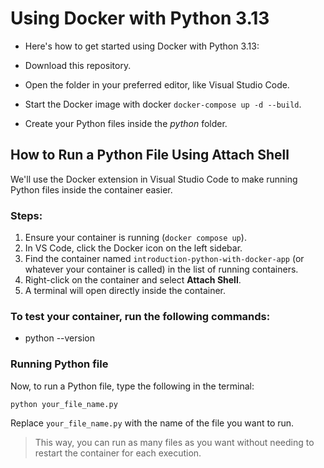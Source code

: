 # Using Docker with Python 3.13

- Here's how to get started using Docker with Python 3.13:

- Download this repository.

- Open the folder in your preferred editor, like Visual Studio Code.

- Start the Docker image with docker `docker-compose up -d --build`.

- Create your Python files inside the _python_ folder.

## How to Run a Python File Using Attach Shell

We'll use the Docker extension in Visual Studio Code to make running Python files inside the container easier.

### Steps:

1. Ensure your container is running (`docker compose up`).
2. In VS Code, click the Docker icon on the left sidebar.
3. Find the container named `introduction-python-with-docker-app` (or whatever your container is called) in the list of running containers.
4. Right-click on the container and select **Attach Shell**.
5. A terminal will open directly inside the container.

### To test your container, run the following commands:

- python --version


### Running Python file

Now, to run a Python file, type the following in the terminal:

```
python your_file_name.py
```

Replace `your_file_name.py` with the name of the file you want to run.

> This way, you can run as many files as you want without needing to restart the container for each execution.
